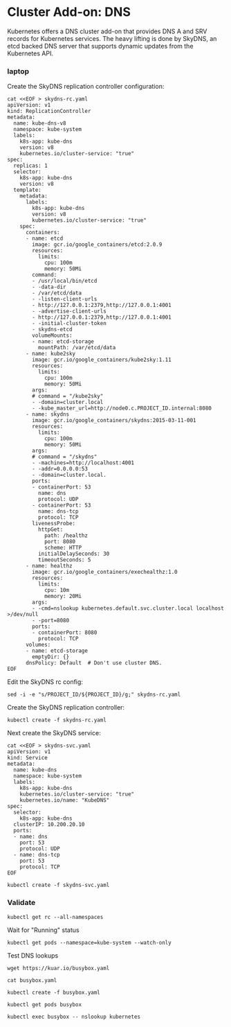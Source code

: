 # Cluster Add-on: DNS

Kubernetes offers a DNS cluster add-on that provides DNS A and SRV records for Kubernetes services. The heavy lifting is done by SkyDNS, an etcd backed DNS server that supports dynamic updates from the Kubernetes API.

### laptop

Create the SkyDNS replication controller configuration:

```
cat <<EOF > skydns-rc.yaml
apiVersion: v1
kind: ReplicationController
metadata:
  name: kube-dns-v8
  namespace: kube-system
  labels:
    k8s-app: kube-dns
    version: v8
    kubernetes.io/cluster-service: "true"
spec:
  replicas: 1
  selector:
    k8s-app: kube-dns
    version: v8
  template:
    metadata:
      labels:
        k8s-app: kube-dns
        version: v8
        kubernetes.io/cluster-service: "true"
    spec:
      containers:
      - name: etcd
        image: gcr.io/google_containers/etcd:2.0.9
        resources:
          limits:
            cpu: 100m
            memory: 50Mi
        command:
        - /usr/local/bin/etcd
        - -data-dir
        - /var/etcd/data
        - -listen-client-urls
        - http://127.0.0.1:2379,http://127.0.0.1:4001
        - -advertise-client-urls
        - http://127.0.0.1:2379,http://127.0.0.1:4001
        - -initial-cluster-token
        - skydns-etcd
        volumeMounts:
        - name: etcd-storage
          mountPath: /var/etcd/data
      - name: kube2sky
        image: gcr.io/google_containers/kube2sky:1.11
        resources:
          limits:
            cpu: 100m
            memory: 50Mi
        args:
        # command = "/kube2sky"
        - -domain=cluster.local
        - -kube_master_url=http://node0.c.PROJECT_ID.internal:8080
      - name: skydns
        image: gcr.io/google_containers/skydns:2015-03-11-001
        resources:
          limits:
            cpu: 100m
            memory: 50Mi
        args:
        # command = "/skydns"
        - -machines=http://localhost:4001
        - -addr=0.0.0.0:53
        - -domain=cluster.local.
        ports:
        - containerPort: 53
          name: dns
          protocol: UDP
        - containerPort: 53
          name: dns-tcp
          protocol: TCP
        livenessProbe:
          httpGet:
            path: /healthz
            port: 8080
            scheme: HTTP
          initialDelaySeconds: 30
          timeoutSeconds: 5
      - name: healthz
        image: gcr.io/google_containers/exechealthz:1.0
        resources:
          limits:
            cpu: 10m
            memory: 20Mi
        args:
        - -cmd=nslookup kubernetes.default.svc.cluster.local localhost >/dev/null
        - -port=8080
        ports:
        - containerPort: 8080
          protocol: TCP
      volumes:
      - name: etcd-storage
        emptyDir: {}
      dnsPolicy: Default  # Don't use cluster DNS.
EOF
```

Edit the SkyDNS rc config:

```
sed -i -e "s/PROJECT_ID/${PROJECT_ID}/g;" skydns-rc.yaml
```

Create the SkyDNS replication controller:

```
kubectl create -f skydns-rc.yaml
```

Next create the SkyDNS service:

```
cat <<EOF > skydns-svc.yaml
apiVersion: v1
kind: Service
metadata:
  name: kube-dns
  namespace: kube-system
  labels:
    k8s-app: kube-dns
    kubernetes.io/cluster-service: "true"
    kubernetes.io/name: "KubeDNS"
spec:
  selector:
    k8s-app: kube-dns
  clusterIP: 10.200.20.10
  ports:
  - name: dns
    port: 53
    protocol: UDP
  - name: dns-tcp
    port: 53
    protocol: TCP
EOF
```

```
kubectl create -f skydns-svc.yaml
```

### Validate

```
kubectl get rc --all-namespaces
```

Wait for "Running" status

```
kubectl get pods --namespace=kube-system --watch-only
```

Test DNS lookups

```
wget https://kuar.io/busybox.yaml
```

```
cat busybox.yaml
```

```
kubectl create -f busybox.yaml
```

```
kubectl get pods busybox
```

```
kubectl exec busybox -- nslookup kubernetes
```
